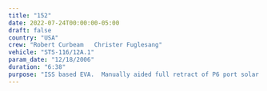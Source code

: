 ```yaml
---
title: "152"
date: 2022-07-24T00:00:00-05:00
draft: false
country: "USA"
crew: "Robert Curbeam   Christer Fuglesang"
vehicle: "STS-116/12A.1"
param_date: "12/18/2006"
duration: "6:38"
purpose: "ISS based EVA.  Manually aided full retract of P6 port solar array.  Inspected P6 stbd solar array.  Adjusted new insulation of SSRMS force sensors"
---
```

